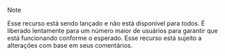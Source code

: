 > [!NOTE]
> Esse recurso está sendo lançado e não está disponível para todos. É liberado lentamente para um número maior de usuários para garantir que está funcionando conforme o esperado. Esse recurso está sujeito a alterações com base em seus comentários.
